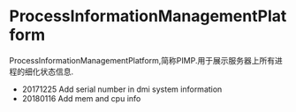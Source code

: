# ProcessInformationManagementPlatform
ProcessInformationManagementPlatform,简称PIMP.用于展示服务器上所有进程的细化状态信息.
 * 20171225 Add serial number in dmi system information
 * 20180116 Add mem and cpu info 
